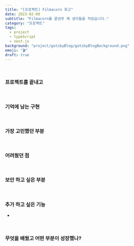```yaml
---
title: "[프로젝트] Filmacorn 회고"
date: 2023-02-09
subtitle: "Filmacorn를 끝낸후 제 생각들을 적었습니다."
category: "프로젝트"
tags:
  - project
  - typeScript
  - next.js
background: "project/gatsbyBlog/gatsbyBlogBackground.png"
emoji: "🎬"
draft: true
---
```


</br>

### 프로젝트를 끝내고

</br>

### 기억에 남는 구현

</br>

### 가장 고민했던 부분

</br>

### 어려웠던 점

</br>

### 보안 하고 싶은 부분

</br>

### 추가 하고 싶은 기능

-

</br>

### 무엇을 배웠고 어떤 부분이 성장했나?
